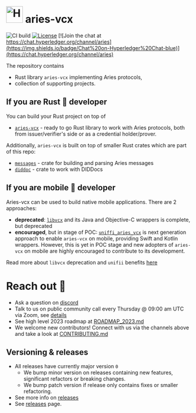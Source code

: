 # <img alt="Hyperledger Aries logo" src="docs/aries-logo.png" width="45px" /> aries-vcx

![CI build](https://github.com/hyperledger/aries-vcx/workflows/CI/badge.svg)
[![License](https://img.shields.io/badge/License-Apache%202.0-blue.svg)](https://opensource.org/licenses/Apache-2.0)
[![Join the chat at https://chat.hyperledger.org/channel/aries](https://img.shields.io/badge/Chat%20on-Hyperledger%20Chat-blue)](https://chat.hyperledger.org/channel/aries)

The repository contains
- Rust library `aries-vcx` implementing Aries protocols,
- collection of supporting projects.

## If you are Rust 🦀 developer
You can build your Rust project on top of
- [`aries-vcx`](aries_vcx) - ready to go Rust library to work with Aries protocols, both from
issuer/verifier's side or as a credential holder/prover.

Additionally, `aries-vcx` is built on top of smaller Rust crates which are part of this repo:
- [`messages`](messages) - crate for building and parsing Aries messages
- [`diddoc`](diddoc) - crate to work with DIDDocs

## If you are mobile 📱 developer
Aries-vcx can be used to build native mobile applications. There are 2 approaches:
- **deprecated**: [`libvcx`](./libvcx) and its Java and Objective-C wrappers is complete, but deprecated
- **encouraged**, but in stage of POC: [`uniffi_aries_vcx`](./uniffi_aries_vcx) is next generation approach 
  to enable `aries-vcx` on mobile, providing Swift and Kotlin wrappers. However, this is yet in POC stage 
  and new adopters of `aries-vcx` on mobile are highly encouraged to contribute to its development.

Read more about `libvcx` deprecation and `unifii` benefits [here](./libvcx/README.md)

# Reach out 👋
- Ask a question on [discord](https://discord.com/channels/905194001349627914/955480822675308604)
- Talk to us on public community call every Thursday @ 09:00 am UTC via Zoom, see [details](https://wiki.hyperledger.org/display/ARIES/Community+calls)
- See high level 2023 roadmap at [ROADMAP_2023.md](docs/ROADMAP_2023.md)
- We welcome new contributors! Connect with us via the channels above and take a look at [CONTRIBUTING.md](CONTRIBUTING.md)

## Versioning & releases
- All releases have currently major version `0` 
  - We bump minor version on releases containing new features, significant refactors or breaking changes. 
  - We bump patch version if release only contains fixes or smaller refactoring. 
- See more info on [releases](./docs/RELEASES.md)
- See [releases](https://github.com/hyperledger/aries-vcx/releases) page.
